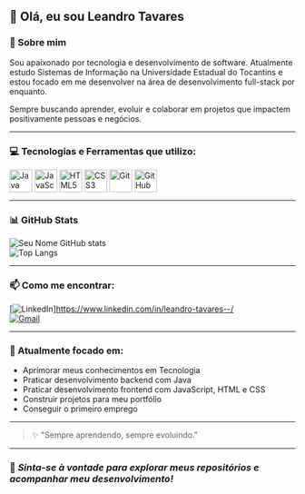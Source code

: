 
## 👋 Olá, eu sou Leandro Tavares  

### 🚀 Sobre mim  
Sou apaixonado por tecnologia e desenvolvimento de software. Atualmente estudo Sistemas de Informação na Universidade Estadual do Tocantins e estou focado em me desenvolver na área de desenvolvimento full-stack por enquanto.  

Sempre buscando aprender, evoluir e colaborar em projetos que impactem positivamente pessoas e negócios.  

---

### 💻 Tecnologias e Ferramentas que utilizo:  
<div style="display: inline_block">
  <img align="center" alt="Java" height="40" width="40" src="https://cdn.jsdelivr.net/gh/devicons/devicon/icons/java/java-original.svg">
  <img align="center" alt="JavaScript" height="40" width="40" src="https://cdn.jsdelivr.net/gh/devicons/devicon/icons/javascript/javascript-original.svg">
  <img align="center" alt="HTML5" height="40" width="40" src="https://cdn.jsdelivr.net/gh/devicons/devicon/icons/html5/html5-original.svg">
  <img align="center" alt="CSS3" height="40" width="40" src="https://cdn.jsdelivr.net/gh/devicons/devicon/icons/css3/css3-original.svg">
  <img align="center" alt="Git" height="40" width="40" src="https://cdn.jsdelivr.net/gh/devicons/devicon/icons/git/git-original.svg">
  <img align="center" alt="GitHub" height="40" width="40" src="https://cdn.jsdelivr.net/gh/devicons/devicon/icons/github/github-original.svg">
</div>  

---

### 📊 GitHub Stats  
![Seu Nome GitHub stats](https://github-readme-stats.vercel.app/api?username=SeuUsuario&show_icons=true&theme=transparent)  
![Top Langs](https://github-readme-stats.vercel.app/api/top-langs/?username=SeuUsuario&layout=compact&theme=transparent)  

---

### 📫 Como me encontrar:  
[![LinkedIn](https://img.shields.io/badge/-LinkedIn-blue?style=flat-square&logo=Linkedin&logoColor=white&link=https://www.linkedin.com/in/SeuLinkedin)]https://www.linkedin.com/in/leandro-tavares--/  
[![Gmail](https://img.shields.io/badge/-Gmail-red?style=flat-square&logo=Gmail&logoColor=white&link=mailto:seuemail@gmail.com)](mailto:leandrosoft0813@gmail.com)  

---

### 🎯 Atualmente focado em:  
- Aprimorar meus conhecimentos em Tecnologia  
- Praticar desenvolvimento backend com Java
- Praticar desenvolvimento frontend com JavaScript, HTML e CSS  
- Construir projetos para meu portfólio
- Conseguir o primeiro emprego

---

> ✨ "Sempre aprendendo, sempre evoluindo."  

---

### 🚀 *Sinta-se à vontade para explorar meus repositórios e acompanhar meu desenvolvimento!* 
